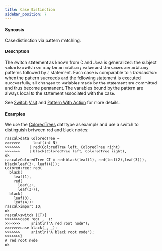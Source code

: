 ```yaml
---
title: Case Distinction
sidebar_position: 7
---
```


#### Synopsis

Case distinction via pattern matching.

#### Description

The switch statement as known from C and Java is generalized: the subject value to switch on may be an 
arbitrary value and the cases are arbitrary patterns followed by a statement. 
Each case is comparable to a _transaction_: when the pattern succeeds and the following statement is 
executed successfully, all changes to variables made by the statement are committed and thus become permanent. 
The variables bound by the pattern are always local to the statement associated with the case. 

See [Switch](../../Rascal/Statements/Switch/index.md),[Visit](../../Rascal/Expressions/Visit/index.md) and 
[Pattern With Action](../../Rascal/Expressions/Visit/PatternWithAction/index.md) for more details.

#### Examples

We use the [ColoredTrees](../../Recipes/Common/ColoredTrees/index.md) datatype as example and use a switch to
distinguish between red and black nodes:

```rascal-shell 
rascal>data ColoredTree = 
>>>>>>>      leaf(int N) 
>>>>>>>    | red(ColoredTree left, ColoredTree right) 
>>>>>>>    | black(ColoredTree left, ColoredTree right);
ok
rascal>ColoredTree CT = red(black(leaf(1), red(leaf(2),leaf(3))), black(leaf(3), leaf(4)));
ColoredTree: red(
  black(
    leaf(1),
    red(
      leaf(2),
      leaf(3))),
  black(
    leaf(3),
    leaf(4)))
rascal>import IO;
ok
rascal>switch (CT){
>>>>>>>case red(_, _):
>>>>>>>     println("A red root node");
>>>>>>>case black(_, _):
>>>>>>>     println("A black root node");
>>>>>>>}
A red root node
ok
```


